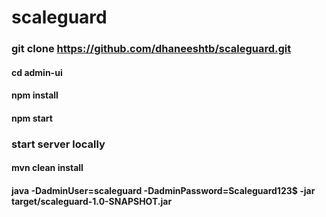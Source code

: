 # scaleguard


### git clone https://github.com/dhaneeshtb/scaleguard.git
#### cd admin-ui
#### npm install
#### npm start

### start server locally
#### mvn clean install
#### java -DadminUser=scaleguard -DadminPassword=Scaleguard123$ -jar target/scaleguard-1.0-SNAPSHOT.jar



